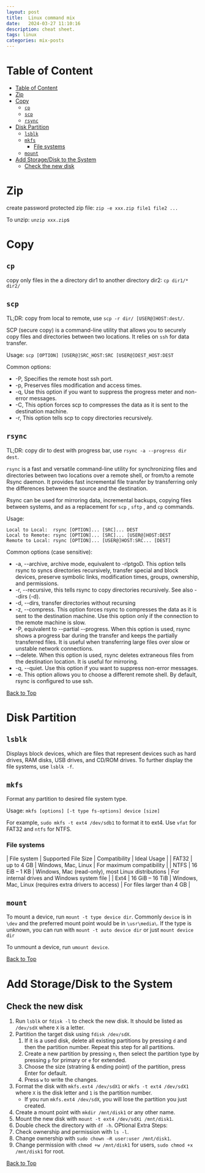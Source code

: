 ```yaml
---
layout: post
title:  Linux command mix
date:   2024-03-27 11:10:16
description: cheat sheet.
tags: linux
categories: mix-posts
---
```


# Table of Content
- [Table of Content](#table-of-content)
- [Zip](#zip)
- [Copy](#copy)
  - [`cp`](#cp)
  - [`scp`](#scp)
  - [`rsync`](#rsync)
- [Disk Partition](#disk-partition)
  - [`lsblk`](#lsblk)
  - [`mkfs`](#mkfs)
    - [File systems](#file-systems)
  - [`mount`](#mount)
- [Add Storage/Disk to the System](#add-storagedisk-to-the-system)
  - [Check the new disk](#check-the-new-disk)

# Zip

create password protected zip file:
`zip -e xxx.zip file1 file2 ...`

To unzip:
`unzip xxx.zip`s


# Copy

## `cp`
copy only files in the a directory dir1 to another directory dir2:
`cp dir1/* dir2/`

## `scp`
TL;DR: copy from local to remote, use `scp -r dir/ [USER@]HOST:dest/`.

SCP (secure copy) is a command-line utility that allows you to securely copy files and directories between two locations. It relies on `ssh` for data transfer.

Usage: `scp [OPTION] [USER@]SRC_HOST:SRC [USER@]DEST_HOST:DEST`

Common options:
- -P, Specifies the remote host ssh port.
- -p, Preserves files modification and access times.
- -q, Use this option if you want to suppress the progress meter and non-error messages.
- -C, This option forces scp to compresses the data as it is sent to the destination machine.
- -r, This option tells scp to copy directories recursively.

## `rsync`
TL;DR: copy dir to dest with progress bar, use `rsync -a --progress dir dest`.

`rsync` is a fast and versatile command-line utility for synchronizing files and directories between two locations over a remote shell, or from/to a remote Rsync daemon. It provides fast incremental file transfer by transferring only the differences between the source and the destination.

Rsync can be used for mirroring data, incremental backups, copying files between systems, and as a replacement for `scp` , `sftp` , and `cp` commands.

Usage:
```
Local to Local:  rsync [OPTION]... [SRC]... DEST
Local to Remote: rsync [OPTION]... [SRC]... [USER@]HOST:DEST
Remote to Local: rsync [OPTION]... [USER@]HOST:SRC... [DEST]
```

Common options (case sensitive):
- -a, --archive, archive mode, equivalent to -rlptgoD. This option tells rsync to syncs directories recursively, transfer special and block devices, preserve symbolic links, modification times, groups, ownership, and permissions.
- -r, --recursive, this tells rsync to copy directories recursively. See also --dirs (-d).
- -d, --dirs, transfer directories without recursing
- -z, --compress. This option forces rsync to compresses the data as it is sent to the destination machine. Use this option only if the connection to the remote machine is slow.
- -P, equivalent to --partial --progress. When this option is used, rsync shows a progress bar during the transfer and keeps the partially transferred files. It is useful when transferring large files over slow or unstable network connections.
- --delete. When this option is used, rsync deletes extraneous files from the destination location. It is useful for mirroring.
- -q, --quiet. Use this option if you want to suppress non-error messages.
- -e. This option allows you to choose a different remote shell. By default, rsync is configured to use ssh.

[Back to Top](#table-of-content)



# Disk Partition

## `lsblk`
Displays block devices, which are files that represent devices such as hard drives, RAM disks, USB drives, and CD/ROM drives. To further display the file systems, use `lsblk -f`.

## `mkfs`
Format any partition to desired file system type.

Usage: `mkfs [options] [-t type fs-options] device [size]`

For example, `sudo mkfs -t ext4 /dev/sdb1` to format it to ext4. Use `vfat` for FAT32 and `ntfs` for NTFS.

### File systems
| File system | Supported File Size | Compatibility | Ideal Usage |
| FAT32       | up to 4 GB          | Windows, Mac, Linux | For maximum compatibility |
| NTFS        | 16 EiB – 1 KB       | Windows, Mac (read-only), most Linux distributions | For internal drives and Windows system file |
| Ext4        | 16 GiB – 16 TiB     | Windows, Mac, Linux (requires extra drivers to access)  | For files larger than 4 GB |

## `mount`

To mount a device, run `mount -t type device dir`. Commonly `device` is in `\dev` and the preferred mount point would be in `\usr\media\`. If the type is unknown, you can run with `mount -t auto device dir` or just `mount device dir`

To unmount a device, run `umount device`.

[Back to Top](#table-of-content)

# Add Storage/Disk to the System

## Check the new disk
1. Run `lsblk` or `fdisk -l` to check the new disk. It should be listed as `/dev/sdX` where `X` is a letter.
2. Partition the target disk using `fdisk /dev/sdX`. 
   1. If it is a used disk, delete all existing partitions by pressing `d` and then the partition number. Repeat this step for all partitions.  
   2. Create a new partition by pressing `n`, then select the partition type by pressing `p` for primary or `e` for extended. 
   3. Choose the size (stratring & ending point) of the partition, press Enter for default. 
   4. Press `w` to write the changes.
3. Format the disk with `mkfs.ext4 /dev/sdX1` or `mkfs -t ext4 /dev/sdX1` where `X` is the disk letter and `1` is the partition number.
   - If you run `mkfs.ext4 /dev/sdX`, you will lose the partition you just created. 
4. Create a mount point with `mkdir /mnt/disk1` or any other name.
5. Mount the new disk with `mount -t ext4 /dev/sdXi /mnt/disk1`.
6. Double check the directory with `df -h`.
OPtional Extra Steps:
7. Check ownership and permission with `ls -l`.
8. Change ownership with `sudo chown –R user:user /mnt/disk1`.
9. Change permission with `chmod +w /mnt/disk1` for users, `sudo chmod +x /mnt/disk1` for root.

[Back to Top](#table-of-content)


